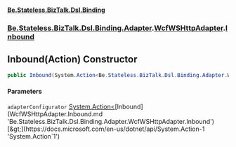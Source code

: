 #### [Be.Stateless.BizTalk.Dsl.Binding](README.md 'README')
### [Be.Stateless.BizTalk.Dsl.Binding.Adapter](Be.Stateless.BizTalk.Dsl.Binding.Adapter.md 'Be.Stateless.BizTalk.Dsl.Binding.Adapter').[WcfWSHttpAdapter](WcfWSHttpAdapter.md 'Be.Stateless.BizTalk.Dsl.Binding.Adapter.WcfWSHttpAdapter').[Inbound](WcfWSHttpAdapter.Inbound.md 'Be.Stateless.BizTalk.Dsl.Binding.Adapter.WcfWSHttpAdapter.Inbound')

## Inbound(Action<Inbound>) Constructor

```csharp
public Inbound(System.Action<Be.Stateless.BizTalk.Dsl.Binding.Adapter.WcfWSHttpAdapter.Inbound> adapterConfigurator);
```
#### Parameters

<a name='Be.Stateless.BizTalk.Dsl.Binding.Adapter.WcfWSHttpAdapter.Inbound.Inbound(System.Action_Be.Stateless.BizTalk.Dsl.Binding.Adapter.WcfWSHttpAdapter.Inbound_).adapterConfigurator'></a>

`adapterConfigurator` [System.Action&lt;](https://docs.microsoft.com/en-us/dotnet/api/System.Action-1 'System.Action`1')[Inbound](WcfWSHttpAdapter.Inbound.md 'Be.Stateless.BizTalk.Dsl.Binding.Adapter.WcfWSHttpAdapter.Inbound')[&gt;](https://docs.microsoft.com/en-us/dotnet/api/System.Action-1 'System.Action`1')
